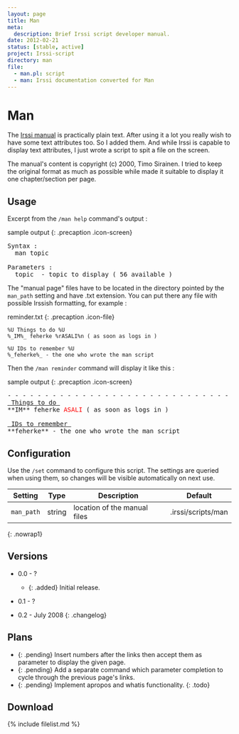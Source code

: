 ```yaml
---
layout: page
title: Man
meta:
  description: Brief Irssi script developer manual.
date: 2012-02-21
status: [stable, active]
project: Irssi-script
directory: man
file:
  - man.pl: script
  - man: Irssi documentation converted for Man
---
```


# Man

The [Irssi manual](http://irssi.org/documentation/manual) is practically plain text. After using it a lot you really wish to have some text attributes too. So I added
them. And while Irssi is capable to display text attributes, I just wrote a script to spit a file on the screen.

The manual's content is copyright (c) 2000, Timo Sirainen. I tried to keep the original format as much as possible while made it suitable to display it one
chapter/section per page.

## Usage

Excerpt from the `/man help` command's output :

sample output
{: .precaption .icon-screen}

<pre><samp markdown="span"
>Syntax :
  man topic

Parameters :
  topic  - topic to display ( 56 available )
</samp></pre>

The "manual page" files have to be located in the directory pointed by the `man_path` setting and have .txt extension. You can put there any file with possible Irssish
formatting, for example :

reminder.txt
{: .precaption .icon-file}

<pre><code class="highlight"
><span class="cp">%U</span> Things to do <span class="cp">%U</span>
<span class="cp">%_</span>IM<span class="cp">%_</span> feherke <span class="cp">%r</span>ASALI<span class="cp">%n</span> ( as soon as logs in )

<span class="cp">%U</span> IDs to remember <span class="cp">%U</span>
<span class="cp">%_</span>feherke<span class="cp">%_</span> - the one who wrote the man script
</code></pre>

Then the `/man reminder` command will display it like this :

sample output
{: .precaption .icon-screen}

<pre><samp markdown="span"
>- - - - - - - - - - - - - - - - - - - - - - - - - - - - - - - - - man reminder
<u> Things to do </u>
**IM** feherke <span style="color: red">ASALI</span> ( as soon as logs in )

<u> IDs to remember </u>
**feherke** - the one who wrote the man script
</samp></pre>

## Configuration

Use the `/set` command to configure this script. The settings are queried when using them, so changes will be visible automatically on next use.

| Setting    | Type   | Description                  | Default            |
|------------|--------|------------------------------|--------------------|
| `man_path` | string | location of the manual files | .irssi/scripts/man |
{: .nowrap1}

## Versions

* 0.0 - ?
  * {: .added} Initial release.

* 0.1 - ?

* 0.2 - July 2008
{: .changelog}

## Plans

* {: .pending} Insert numbers after the links then accept them as parameter to display the given page.
* {: .pending} Add a separate command which parameter completion to cycle through the previous page's links.
* {: .pending} Implement apropos and whatis functionality.
{: .todo}

## Download

{% include filelist.md %}
